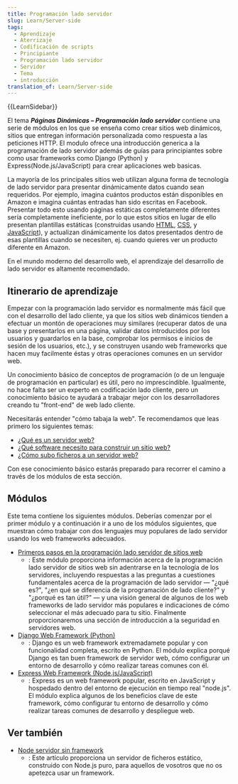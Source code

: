 ```yaml
---
title: Programación lado servidor
slug: Learn/Server-side
tags:
  - Aprendizaje
  - Aterrizaje
  - Codificación de scripts
  - Principiante
  - Programación lado servidor
  - Servidor
  - Tema
  - introducción
translation_of: Learn/Server-side
---
```

{{LearnSidebar}}

El tema **_Páginas Dinámicas – Programación lado servidor_** contiene una serie de módulos en los que se enseña como crear sitios web dinámicos, sitios que entregan información personalizada como respuesta a las peticiones HTTP. El modulo ofrece una introducción generica a la programación de lado servidor además de guías para principiantes sobre como usar frameworks como Django (Python) y Express(Node.js/JavaScript) para crear aplicaciones web basicas.

La mayoría de los principales sitios web utilizan alguna forma de tecnología de lado servidor para presentar dinámicamente datos cuando sean requeridos. Por ejemplo, imagina cuántos productos están disponibles en Amazon e imagina cuántas entradas han sido escritas en Facebook. Presentar todo esto usando páginas estáticas completamente diferentes sería completamente ineficiente, por lo que estos sitios en lugar de ello presentan plantillas estáticas (construidas usando [HTML](/es/docs/Learn/HTML), [CSS](/es/docs/Learn/CSS), y [JavaScript](/es/docs/Learn/JavaScript)), y actualizan dinámicamente los datos presentados dentro de esas plantillas cuando se necesiten, ej. cuando quieres ver un producto diferente en Amazon.

En el mundo moderno del desarrollo web, el aprendizaje del desarrollo de lado servidor es altamente recomendado.

## Itinerario de aprendizaje

Empezar con la programación lado servidor es normalmente más fácil que con el desarrollo del lado cliente, ya que los sitios web dinámicos tienden a efectuar un montón de operaciones muy similares (recuperar datos de una base y presentarlos en una página, validar datos introducidos por los usuarios y guardarlos en la base, comprobar los permisos e inicios de sesión de los usuarios, etc.), y se construyen usando web frameworks que hacen muy facilmente éstas y otras operaciones comunes en un servidor web.

Un conocimiento básico de conceptos de programación (o de un lenguaje de programación en particular) es útil, pero no imprescindible. Igualmente, no hace falta ser un experto en codificación lado cliente, pero un conocimiento básico te ayudará a trabajar mejor con los desarrolladores creando tu "front-end" de web lado cliente.

Necesitarás entender "cómo tabaja la web". Te recomendamos que leas primero los siguientes temas:

- [¿Qué es un servidor web?](/es/docs/Learn/Common_questions/What_is_a_web_server)
- [¿Qué software necesito para construir un sitio web?](/es/docs/Learn/Common_questions/What_software_do_I_need)
- [¿Cómo subo ficheros a un servidor web?](/es/docs/Learn/Common_questions/Upload_files_to_a_web_server)

Con ese conocimiento básico estarás preparado para recorrer el camino a través de los módulos de esta sección.

## Módulos

Este tema contiene los siguientes módulos. Deberías comenzar por el primer módulo y a continuación ir a uno de los módulos siguientes, que muestran cómo trabajar con dos lenguajes muy populares de lado servidor usando los web frameworks adecuados.

- [Primeros pasos en la programación lado servidor de sitios web](/es/docs/Learn/Server-side/Primeros_pasos)
  - : Este módulo proporciona información acerca de la programación lado servidor de sitios web sin adentrarse en la tecnología de los servidores, incluyendo respuestas a las preguntas a cuestiones fundamentales acerca de la programación de lado servidor — "¿qué es?", "¿en qué se diferencia de la programación de lado cliente?" y "¿porqué es tan útil?" — y una visión general de algunos de los web frameworks de lado servidor más populares e indicaciones de cómo seleccionar el más adecuado para tu sitio. Finalmente proporcionaremos una sección de introducción a la seguridad en servidores web.
- [Django Web Framework (Python)](/es/docs/Learn/Server-side/Django)
  - : Django es un web framework extremadamete popular y con funcionalidad completa, escrito en Python. El módulo explica porqué Django es tan buen framework de servidor web, cómo configurar un entorno de desarrollo y cómo realizar tareas comunes con él.
- [Express Web Framework (Node.js/JavaScript)](/es/docs/Learn/Server-side/Express_Nodejs)
  - : Express es un web framework popular, escrito en JavaScript y hospedado dentro del entorno de ejecución en tiempo real "node.js". El módulo explica algunos de los beneficios clave de este framework, cómo configurar tu entorno de desarrollo y cómo realizar tareas comunes de desarrollo y despliegue web.

## Ver también

- [Node servidor sin framework](/es/docs/Learn/Server-side/Node_server_without_framework)
  - : Este artículo proporciona un servidor de ficheros estático, construido con Node.js puro, para aquellos de vosotros que no os apetezca usar un framework.
